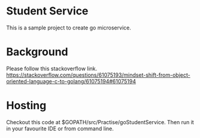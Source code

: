 # Student Service
This is a sample project to create go microservice.

# Background
Please follow this stackoverflow link.
https://stackoverflow.com/questions/61075193/mindset-shift-from-object-oriented-language-c-to-golang/61075194#61075194

# Hosting
Checkout this code at $GOPATH/src/Practise/goStudentService. Then run it in your favourite IDE or from command line.
